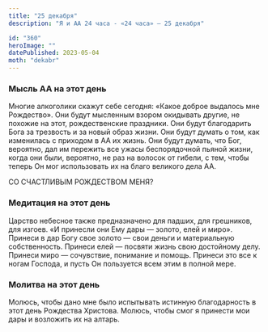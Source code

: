 ```yaml
---
title: "25 декабря"
description: "Я и АА 24 часа - «24 часа» — 25 декабря"

id: "360"
heroImage: ""
datePublished: 2023-05-04
moth: "dekabr"
---
```


### Мысль АА на этот день

Многие алкоголики скажут себе сегодня: «Какое доброе выдалось мне Рождество».
Они будут мысленным взором окидывать другие, не похожие на этот,
рождественские праздники. Они будут благодарить Бога за трезвость и за новый
образ жизни. Они будут думать о том, как изменилась с приходом в АА их жизнь.
Они будут думать, что Бог, вероятно, дал им пережить все ужасы беспорядочной
пьяной жизни, когда они были, вероятно, не раз на волосок от гибели, с тем,
чтобы теперь Он мог использовать их на благо великого дела АА.

СО СЧАСТЛИВЫМ РОЖДЕСТВОМ МЕНЯ?

### Медитация на этот день

Царство небесное также предназначено для падших, для грешников, для изгоев. «И
принесли они Ему дары — золото, елей и миро». Принеси в дар Богу свое золото —
свои деньги и материальную собственность. Принеси елей — посвяти жизнь свою
достойному делу. Принеси миро — сочувствие, понимание и помощь. Принеси это
все к ногам Господа, и пусть Он пользуется всем этим в полной мере.

### Молитва на этот день

Молюсь, чтобы дано мне было испытывать истинную благодарность в этот день
Рождества Христова. Молюсь, чтобы смог я принести мои дары и возложить их на
алтарь.
